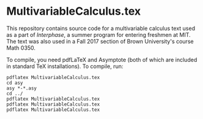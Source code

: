 # MultivariableCalculus.tex

This repository contains source code for a multivariable calculus text used as a part of *Interphase*, a summer program for entering freshmen at MIT. The text was also used in a Fall 2017 section of Brown University's course Math 0350. 

To compile, you need pdfLaTeX and Asymptote (both of which are included in standard TeX installations). To compile, run: 

```
pdflatex MultivariableCalculus.tex
cd asy
asy *-*.asy
cd ../
pdflatex MultivariableCalculus.tex
pdflatex MultivariableCalculus.tex
pdflatex MultivariableCalculus.tex
```